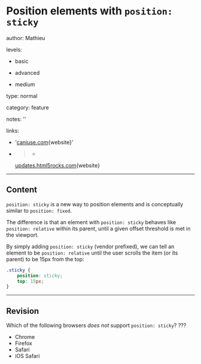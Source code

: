 # Position elements with  `position: sticky`
author: Mathieu

levels:

  - basic

  - advanced

  - medium

type: normal

category: feature

notes: ''

links:

  - '[caniuse.com](http://caniuse.com/#feat=css-sticky){website}'

  - >-
    [updates.html5rocks.com](http://updates.html5rocks.com/2012/08/Stick-your-landings-position-sticky-lands-in-WebKit){website}

---
## Content

`position: sticky` is a new way to position elements and is conceptually similar to `position: fixed`. 

The difference is that an element with `position: sticky` behaves like `position: relative` within its parent, until a given offset threshold is met in the viewport.


By simply adding `position: sticky` (vendor prefixed), we can tell an element to be `position: relative` until the user scrolls the item (or its parent) to be 15px from the top:
```css
.sticky {
    position: sticky;
    top: 15px;
}
```

---
## Revision

Which of the following browsers *does not* support `position: sticky`? ???

* Chrome
* Firefox
* Safari
* iOS Safari